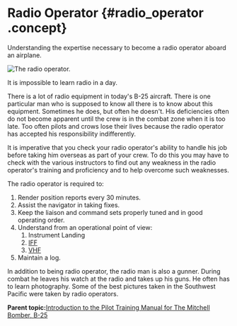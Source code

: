 # Radio Operator {#radio_operator .concept}

Understanding the expertise necessary to become a radio operator aboard an airplane.

![The radio operator.](../images/radio_operator.png "Radio operator")

It is impossible to learn radio in a day.

There is a lot of radio equipment in today's B-25 aircraft. There is one particular man who is supposed to know all there is to know about this equipment. Sometimes he does, but often he doesn't. His deficiencies often do not become apparent until the crew is in the combat zone when it is too late. Too often pilots and crows lose their lives because the radio operator has accepted his responsibility indifferently.

It is imperative that you check your radio operator's ability to handle his job before taking him overseas as part of your crew. To do this you may have to check with the various instructors to find out any weakness in the radio operator's training and proficiency and to help overcome such weaknesses.

The radio operator is required to:

1.  Render position reports every 30 minutes.
2.  Assist the navigator in taking fixes.
3.  Keep the liaison and command sets properly tuned and in good operating order.
4.  Understand from an operational point of view:
    1.  Instrument Landing
    2.  [IFF](../glossentries/gl_IFF.md)
    3.  [VHF](../glossentries/gl_VHF.md)
5.  Maintain a log.

In addition to being radio operator, the radio man is also a gunner. During combat he leaves his watch at the radio and takes up his guns. He often has to learn photography. Some of the best pictures taken in the Southwest Pacific were taken by radio operators.

**Parent topic:**[Introduction to the Pilot Training Manual for The Mitchell Bomber, B-25](../topics/introduction_to_the_pilot_training_manual.md)

